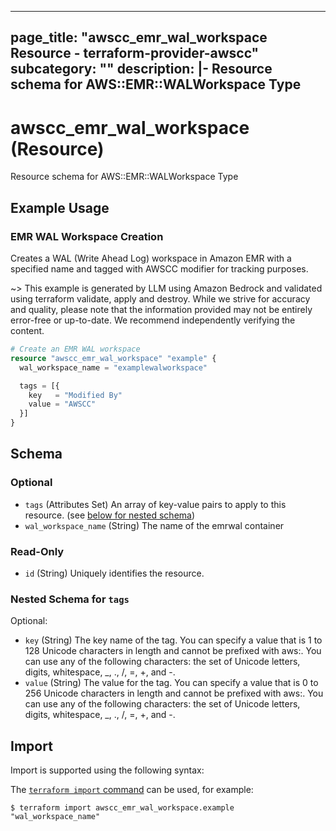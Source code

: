 
---
page_title: "awscc_emr_wal_workspace Resource - terraform-provider-awscc"
subcategory: ""
description: |-
  Resource schema for AWS::EMR::WALWorkspace Type
---

# awscc_emr_wal_workspace (Resource)

Resource schema for AWS::EMR::WALWorkspace Type

## Example Usage

### EMR WAL Workspace Creation

Creates a WAL (Write Ahead Log) workspace in Amazon EMR with a specified name and tagged with AWSCC modifier for tracking purposes.

~> This example is generated by LLM using Amazon Bedrock and validated using terraform validate, apply and destroy. While we strive for accuracy and quality, please note that the information provided may not be entirely error-free or up-to-date. We recommend independently verifying the content.

```terraform
# Create an EMR WAL workspace
resource "awscc_emr_wal_workspace" "example" {
  wal_workspace_name = "examplewalworkspace"

  tags = [{
    key   = "Modified By"
    value = "AWSCC"
  }]
}
```

<!-- schema generated by tfplugindocs -->
## Schema

### Optional

- `tags` (Attributes Set) An array of key-value pairs to apply to this resource. (see [below for nested schema](#nestedatt--tags))
- `wal_workspace_name` (String) The name of the emrwal container

### Read-Only

- `id` (String) Uniquely identifies the resource.

<a id="nestedatt--tags"></a>
### Nested Schema for `tags`

Optional:

- `key` (String) The key name of the tag. You can specify a value that is 1 to 128 Unicode characters in length and cannot be prefixed with aws:. You can use any of the following characters: the set of Unicode letters, digits, whitespace, _, ., /, =, +, and -.
- `value` (String) The value for the tag. You can specify a value that is 0 to 256 Unicode characters in length and cannot be prefixed with aws:. You can use any of the following characters: the set of Unicode letters, digits, whitespace, _, ., /, =, +, and -.

## Import

Import is supported using the following syntax:

The [`terraform import` command](https://developer.hashicorp.com/terraform/cli/commands/import) can be used, for example:

```shell
$ terraform import awscc_emr_wal_workspace.example "wal_workspace_name"
```

